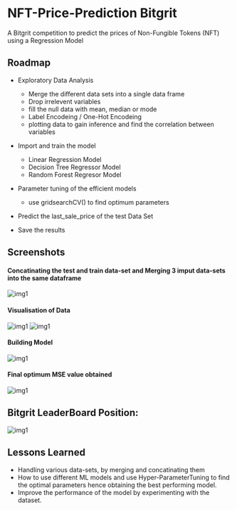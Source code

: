 
# NFT-Price-Prediction Bitgrit

A Bitgrit competition to predict the prices of  Non-Fungible Tokens (NFT) using a Regression Model



## Roadmap

- Exploratory Data Analysis
    - Merge the different data sets into a single data frame
    - Drop irrelevent variables
    - fill the null data with mean, median or mode
    - Label Encodeing / One-Hot Encodeing
    - plotting data to gain inference and find the correlation between variables

- Import and train the model
    - Linear Regression Model
    - Decision Tree Regressor Model
    - Random Forest Regresor Model
- Parameter tuning of the efficient models
    - use gridsearchCV() to find optimum parameters
- Predict the last_sale_price of the test Data Set
- Save the results


## Screenshots

#### Concatinating the test and train data-set and Merging 3 imput data-sets into the same dataframe 

![img1](https://user-images.githubusercontent.com/94131187/212829539-746530a5-e6ba-4b46-b943-65543a14994f.jpg)

#### Visualisation of Data 

![img1](https://user-images.githubusercontent.com/94131187/212829661-ad8e4ce8-1968-46fa-818a-5ca74dc2316e.jpg)
![img1](https://user-images.githubusercontent.com/94131187/212829710-bba4050c-3373-4d87-97ec-e0788d5da138.jpg)

#### Building Model

![img1](https://user-images.githubusercontent.com/94131187/212829787-9d713199-be6f-4017-90b0-1b7368d543c2.jpg)

#### Final optimum MSE value obtained

![img1](https://user-images.githubusercontent.com/94131187/212830594-daa95185-c11c-4175-ae9c-273246b62dbb.jpg)


## Bitgrit LeaderBoard Position:

![img1](https://user-images.githubusercontent.com/94131187/212830524-31caefd4-3baf-4e07-891f-9090158a305b.jpg)
## Lessons Learned

 - Handling various data-sets, by merging and concatinating them
 - How to use different ML models and use Hyper-ParameterTuning to find the optimal parameters hence obtaining the best performing model.  
 - Improve the performance of the model by experimenting with the dataset.

